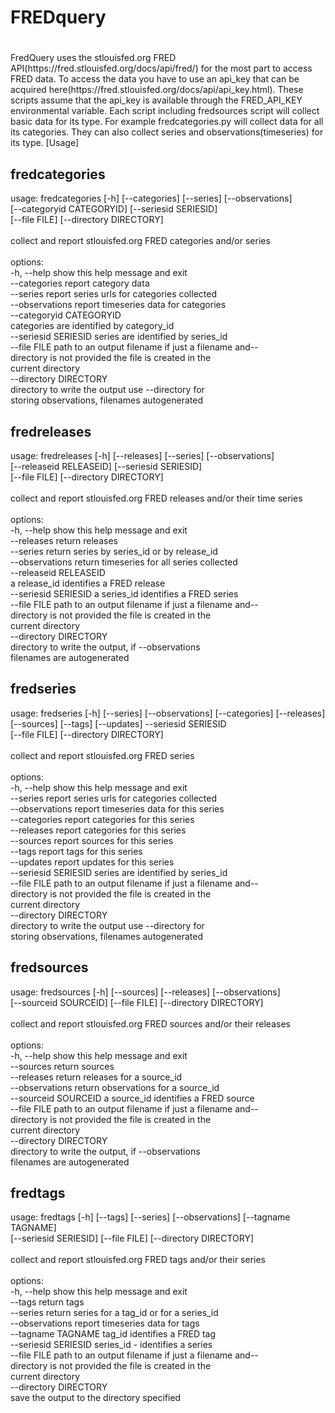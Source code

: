 
# FREDquery
#

<p>
FredQuery uses the stlouisfed.org FRED
API(https://fred.stlouisfed.org/docs/api/fred/) for the most part to
access FRED data. To access the data you have to use an api_key that can
be acquired here(https://fred.stlouisfed.org/docs/api/api_key.html).
These scripts assume that the api_key is available through the FRED_API_KEY
environmental variable. Each script including fredsources
script will collect basic data for its type. For example
fredcategories.py will collect data for all its categories. They can
also collect series and observations(timeseries) for its type.
</p〉


## [Usage]

## fredcategories

usage: fredcategories [-h] [--categories] [--series] [--observations]<br/>
                      [--categoryid CATEGORYID] [--seriesid SERIESID]<br/>
                      [--file FILE] [--directory DIRECTORY]<br/>
<br/>
collect and report stlouisfed.org FRED categories and/or series<br/>
<br/>
options:<br/>
  -h, --help            show this help message and exit<br/>
  --categories          report category data<br/>
  --series              report series urls for categories collected<br/>
  --observations        report timeseries data for categories<br/>
  --categoryid CATEGORYID<br/>
                        categories are identified by category_id<br/>
  --seriesid SERIESID   series are identified by series_id<br/>
  --file FILE           path to an output filename if just a filename and--<br/>
                        directory is not provided the file is created in the<br/>
                        current directory<br/>
  --directory DIRECTORY<br/>
                        directory to write the output use --directory for<br/>
                        storing observations, filenames autogenerated<br/>
## fredreleases

usage: fredreleases [-h] [--releases] [--series] [--observations]<br/>
                    [--releaseid RELEASEID] [--seriesid SERIESID]<br/>
                    [--file FILE] [--directory DIRECTORY]<br/>
<br/>
collect and report stlouisfed.org FRED releases and/or their time series<br/>
<br/>
options:<br/>
  -h, --help            show this help message and exit<br/>
  --releases            return releases<br/>
  --series              return series by series_id or by release_id<br/>
  --observations        return timeseries for all series collected<br/>
  --releaseid RELEASEID<br/>
                        a release_id identifies a FRED release<br/>
  --seriesid SERIESID   a series_id identifies a FRED series<br/>
  --file FILE           path to an output filename if just a filename and--<br/>
                        directory is not provided the file is created in the<br/>
                        current directory<br/>
  --directory DIRECTORY<br/>
                        directory to write the output, if --observations<br/>
                        filenames are autogenerated<br/>
## fredseries

usage: fredseries [-h] [--series] [--observations] [--categories] [--releases]<br/>
                  [--sources] [--tags] [--updates] --seriesid SERIESID<br/>
                  [--file FILE] [--directory DIRECTORY]<br/>
<br/>
collect and report stlouisfed.org FRED series<br/>
<br/>
options:<br/>
  -h, --help            show this help message and exit<br/>
  --series              report series urls for categories collected<br/>
  --observations        report timeseries data for this series<br/>
  --categories          report categories for this series<br/>
  --releases            report categories for this series<br/>
  --sources             report sources for this series<br/>
  --tags                report tags for this series<br/>
  --updates             report updates for this series<br/>
  --seriesid SERIESID   series are identified by series_id<br/>
  --file FILE           path to an output filename if just a filename and--<br/>
                        directory is not provided the file is created in the<br/>
                        current directory<br/>
  --directory DIRECTORY<br/>
                        directory to write the output use --directory for<br/>
                        storing observations, filenames autogenerated<br/>
## fredsources

usage: fredsources [-h] [--sources] [--releases] [--observations]<br/>
                   [--sourceid SOURCEID] [--file FILE] [--directory DIRECTORY]<br/>
<br/>
collect and report stlouisfed.org FRED sources and/or their releases<br/>
<br/>
options:<br/>
  -h, --help            show this help message and exit<br/>
  --sources             return sources<br/>
  --releases            return releases for a source_id<br/>
  --observations        return observations for a source_id<br/>
  --sourceid SOURCEID   a source_id identifies a FRED source<br/>
  --file FILE           path to an output filename if just a filename and--<br/>
                        directory is not provided the file is created in the<br/>
                        current directory<br/>
  --directory DIRECTORY<br/>
                        directory to write the output, if --observations<br/>
                        filenames are autogenerated<br/>
## fredtags

usage: fredtags [-h] [--tags] [--series] [--observations] [--tagname TAGNAME]<br/>
                [--seriesid SERIESID] [--file FILE] [--directory DIRECTORY]<br/>
<br/>
collect and report stlouisfed.org FRED tags and/or their series<br/>
<br/>
options:<br/>
  -h, --help            show this help message and exit<br/>
  --tags                return tags<br/>
  --series              return series for a tag_id or for a series_id<br/>
  --observations        report timeseries data for tags<br/>
  --tagname TAGNAME     tag_id identifies a FRED tag<br/>
  --seriesid SERIESID   series_id - identifies a series<br/>
  --file FILE           path to an output filename if just a filename and--<br/>
                        directory is not provided the file is created in the<br/>
                        current directory<br/>
  --directory DIRECTORY<br/>
                        save the output to the directory specified<br/>
